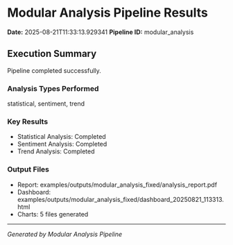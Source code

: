 # Modular Analysis Pipeline Results

**Date:** 2025-08-21T11:33:13.929341
**Pipeline ID:** modular_analysis

## Execution Summary

Pipeline completed successfully.

### Analysis Types Performed
statistical, sentiment, trend

### Key Results
- Statistical Analysis: Completed
- Sentiment Analysis: Completed
- Trend Analysis: Completed

### Output Files
- Report: examples/outputs/modular_analysis_fixed/analysis_report.pdf
- Dashboard: examples/outputs/modular_analysis_fixed/dashboard_20250821_113313.html
- Charts: 5 files generated

---
*Generated by Modular Analysis Pipeline*